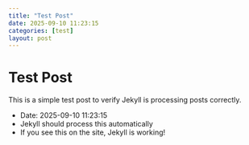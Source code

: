 ```yaml
---
title: "Test Post"
date: 2025-09-10 11:23:15
categories: [test]
layout: post
---
```


# Test Post

This is a simple test post to verify Jekyll is processing posts correctly.

- Date: 2025-09-10 11:23:15
- Jekyll should process this automatically
- If you see this on the site, Jekyll is working!
